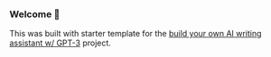 ### Welcome 👋
This was built with starter template for the [build your own AI writing assistant w/ GPT-3](https://buildspace.so/builds/ai-writer) project. 

